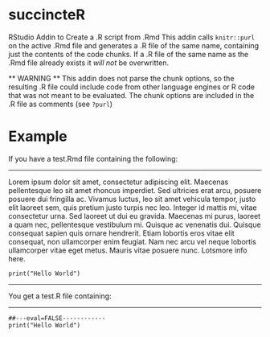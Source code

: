 # succincteR
RStudio Addin to Create a .R script from .Rmd
This addin calls `knitr::purl` on the active .Rmd file and generates a .R file of the same name, containing just the contents of the code chunks. If a .R file of the same name as the .Rmd file already exists it *will not* be overwritten.

** WARNING ** This addin does not parse the chunk options, so the resulting .R file could include code from other language engines or R code that was not meant to be evaluated. The chunk options are included in the .R file as comments (see `?purl`)

# Example

If you have a test.Rmd file containing the following:

***
Lorem ipsum dolor sit amet, consectetur adipiscing elit. Maecenas pellentesque leo sit amet rhoncus imperdiet. Sed ultricies erat arcu, posuere posuere dui fringilla ac. Vivamus luctus, leo sit amet vehicula tempor, justo elit laoreet sem, quis pretium justo turpis nec leo. Integer id mattis mi, vitae consectetur urna. Sed laoreet ut dui eu gravida. Maecenas mi purus, laoreet a quam nec, pellentesque vestibulum mi. Quisque ac venenatis dui. Quisque consequat sapien quis ornare hendrerit. Etiam lobortis eros vitae elit consequat, non ullamcorper enim feugiat. Nam nec arcu vel neque lobortis ullamcorper vitae eget metus. Mauris vitae posuere nunc.  Lotsmore info here.



```{r eval=FALSE}
print("Hello World")
```
***

You get a test.R file containing:

****

```
##---eval=FALSE------------
print("Hello World")
```

